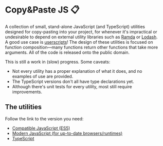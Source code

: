 # Copy&Paste JS 📋

A collection of small, stand-alone JavaScript (and TypeScript) utilities designed for copy-pasting into your project, for whenever it's impractical or undesirable to depend on external utility libraries such as [Ramda][ramda] or [Lodash][lodash]. A good use case is [userscripts][userscripts]! The design of these utilities is focused on function composition—many functions return other functions that take more arguments. All of the code is released onto the public domain.

This is still a work in (slow) progress. Some caveats:

- Not every utility has a proper explanation of what it does, and no examples of use are provided.
- The TypeScript versions don't all have type declarations yet.
- Although there's unit tests for every utility, most still require improvements.

[ramda]: https://ramdajs.com/
[lodash]: https://lodash.com/
[userscripts]: https://en.wikipedia.org/wiki/Userscript

## The utilities

Follow the link to the version you need:

- [Compatible JavaScript (ES5)](./compatible-js.md)
- [Modern JavaScript (for up-to-date browsers/runtimes)](./modern-js.md)
- [TypeScript](./typescript.md)
